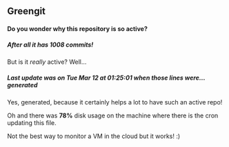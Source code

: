 ## Greengit

#### Do you wonder why this repository is so active?

##### After all it has 1008 commits!

But is it *really* active? Well...

##### Last update was on Tue Mar 12 at 01:25:01 when those lines were... generated

Yes, generated, because it certainly helps a lot to have such an active repo!

Oh and there was **78%** disk usage on the machine
where there is the cron updating this file.

Not the best way to monitor a VM in the cloud but it works! :)
